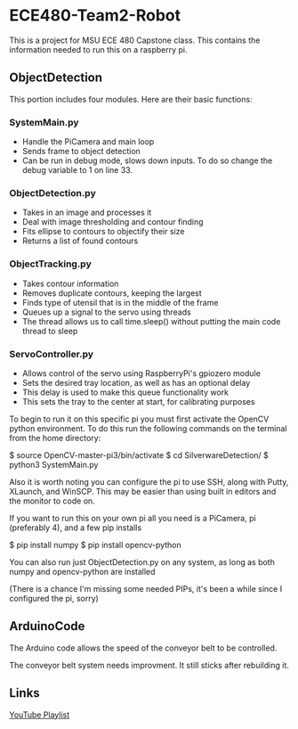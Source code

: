 # ECE480-Team2-Robot

This is a project for MSU ECE 480 Capstone class. This contains the information needed to run this on a raspberry pi.

## ObjectDetection

This portion includes four modules. Here are their basic functions:

### SystemMain.py
- Handle the PiCamera and main loop
- Sends frame to object detection
- Can be run in debug mode, slows down inputs. To do so change the debug variable to 1 on line 33.

### ObjectDetection.py
- Takes in an image and processes it
- Deal with image thresholding and contour finding
- Fits ellipse to contours to objectify their size
- Returns a list of found contours

### ObjectTracking.py
- Takes contour information
- Removes duplicate contours, keeping the largest
- Finds type of utensil that is in the middle of the frame
- Queues up a signal to the servo using threads
- The thread allows us to call time.sleep() without putting the main code thread to sleep

### ServoController.py
- Allows control of the servo using RaspberryPi's gpiozero module
- Sets the desired tray location, as well as has an optional delay
- This delay is used to make this queue functionality work
- This sets the tray to the center at start, for calibrating purposes

To begin to run it on this specific pi you must first activate the OpenCV python environment.
To do this run the following commands on the terminal from the home directory:

\$ source OpenCV-master-pi3/bin/activate
\$ cd SilverwareDetection/
\$ python3 SystemMain.py

Also it is worth noting you can configure the pi to use SSH, along with Putty, XLaunch, and WinSCP. This may be
easier than using built in editors and the monitor to code on.

If you want to run this on your own pi all you need is a PiCamera, pi (preferably 4), and a few pip installs

\$ pip install numpy
\$ pip install opencv-python

You can also run just ObjectDetection.py on any system, as long as both numpy and opencv-python are installed

(There is a chance I'm missing some needed PIPs, it's been a while since I configured the pi, sorry)

## ArduinoCode

The Arduino code allows the speed of the conveyor belt to be controlled.

The conveyor belt system needs improvment. It still sticks after rebuilding it.

## Links
[YouTube Playlist](https://www.youtube.com/playlist?list=PLnDNTc2u1OkN70uiq_mDI1dUAa3VBpEik)



